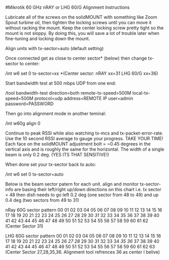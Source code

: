 #Mikrotik 60 GHz nRAY or LHG 60/G Alignment Instructions

Lubricate all of the screws on the solidMOUNT with something like Zoom Spout turbine oil, then tighten the locking screws until you can move it without racking the mount. Keep the center locking screw pretty tight so the mount is not sloppy. By doing this, you will save a lot of trouble later when fine-tuning and locking down the mount.

Align units with tx-sector=auto (default setting)

Once connected get as close to center sector* (below) then change tx-sector to center:

/int w6 set 0 tx-sector=xx
*(Center sector: nRAY xx=31 LHG 60/G xx=36)

Start bandwidth test at 500 mbps UDP from one end:

/tool bandwidth-test direction=both remote-tx-speed=500M local-tx-speed=500M protocol=udp address=REMOTE IP user=admin password=PASSWORD

Then go into alignment mode in another teminal:

/int w60g align 0

Continue to peak RSSI while also watching tx-mcs and tx-packet-error-rate. Use the 10 second RSSI average to gauge your progress. TAKE YOUR TIME!
Each face on the solidMOUNT adjustment bolt = ~0.45 degrees in the vertical axis and is roughly the same for the horizontal. The width of a single beam is only 0.2 deg. (YES ITS THAT SENSITIVE!)

When done set your tx-sector back to auto:

/int w6 set 0 tx-sector=auto

Below is the beam sector patern for each unit. align and monitor tx-sector-info are basing their left/right up/down directions on this chart i.e. tx sector = 48 then dish needs to go left 0.2 deg (one sector from 48 to 49) and up 0.4 deg (two sectors from 49 to 31)

nRay 60G sector pattern
00 01 02 03 04 05 06 07 08 
09 10 11 12 13 14 15 16 17 
18 19 20 21 22 23 24 25 26 
27 28 29 30 *31* 32 33 34 35
36 37 38 39 40 41 42 43 44 
45 46 47 48 49 50 51 52 53 
54 55 56 57 58 59 60 61 62 
(Center Sector 31)

LHG 60G sector pattern 
00 01 02 03 04 05 06 07 
08 09 10 11 12 13 14 15 
16 17 18 19 20 21 22 23 
24 25 26 *27* *28* 29 30 31 
32 33 34 *35* *36* 37 38 39
40 41 42 43 44 45 46 47 
48 49 50 51 52 53 54 55 
56 57 58 59 60 61 62 63 
(Center Sector 27,28,35,36. Alignment tool refrences 36 as center I belive)
